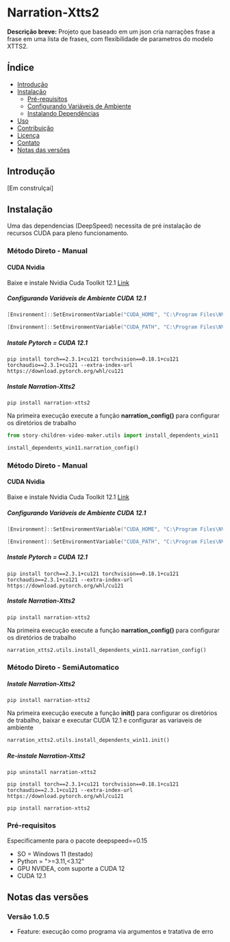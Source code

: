 # Narration-Xtts2

**Descrição breve:** Projeto que baseado em um json cria narrações frase a frase em uma lista de frases, com flexibilidade de parametros do modelo XTTS2.

## Índice

- [Introdução](#introdução)
- [Instalação](#instalação)
  - [Pré-requisitos](#pré-requisitos)
  - [Configurando Variáveis de Ambiente](#configurando-variáveis-de-ambiente)
  - [Instalando Dependências](#instalando-dependências)
- [Uso](#uso)
- [Contribuição](#contribuição)
- [Licença](#licença)
- [Contato](#contato)
- [Notas das versões](#notas_das_versões)

## Introdução

[Em construlçai]

## Instalação

Uma das dependencias (DeepSpeed) necessita de pré instalação de recursos CUDA para pleno funcionamento.

### Método Direto - Manual

#### CUDA Nvidia 
Baixe e instale Nvidia Cuda Toolkit 12.1 [Link](https://www.exemplo.com)



##### Configurando Variáveis de Ambiente CUDA 12.1


```powershell
[Environment]::SetEnvironmentVariable("CUDA_HOME", "C:\Program Files\NVIDIA GPU Computing Toolkit\CUDA\v12.1", "Machine")

[Environment]::SetEnvironmentVariable("CUDA_PATH", "C:\Program Files\NVIDIA GPU Computing Toolkit\CUDA\v12.1", "Machine")

```
##### Instale Pytorch = CUDA 12.1


```shell
pip install torch==2.3.1+cu121 torchvision==0.18.1+cu121 torchaudio==2.3.1+cu121 --extra-index-url https://download.pytorch.org/whl/cu121

```

##### Instale Narration-Xtts2


```shell
pip install narration-xtts2

```

Na primeira execução execute a função **narration_config()** para configurar os diretórios de trabalho

```python
from story-children-video-maker.utils import install_dependents_win11

install_dependents_win11.narration_config()

```


### Método Direto - Manual

#### CUDA Nvidia 
Baixe e instale Nvidia Cuda Toolkit 12.1 [Link](https://www.exemplo.com)



##### Configurando Variáveis de Ambiente CUDA 12.1


```powershell
[Environment]::SetEnvironmentVariable("CUDA_HOME", "C:\Program Files\NVIDIA GPU Computing Toolkit\CUDA\v12.1", "Machine")

[Environment]::SetEnvironmentVariable("CUDA_PATH", "C:\Program Files\NVIDIA GPU Computing Toolkit\CUDA\v12.1", "Machine")

```
##### Instale Pytorch = CUDA 12.1


```shell
pip install torch==2.3.1+cu121 torchvision==0.18.1+cu121 torchaudio==2.3.1+cu121 --extra-index-url https://download.pytorch.org/whl/cu121

```

##### Instale Narration-Xtts2


```shell
pip install narration-xtts2

```

Na primeira execução execute a função **narration_config()** para configurar os diretórios de trabalho

```python
narration_xtts2.utils.install_dependents_win11.narration_config()

```


### Método Direto - SemiAutomatico

##### Instale Narration-Xtts2


```shell
pip install narration-xtts2

```

Na primeira execução execute a função **init()** para configurar os diretórios de trabalho, baixar e executar CUDA 12.1 e configurar as variaveis de ambiente

```python
narration_xtts2.utils.install_dependents_win11.init()

```

##### Re-instale Narration-Xtts2


```shell
pip uninstall narration-xtts2

```

```shell
pip install torch==2.3.1+cu121 torchvision==0.18.1+cu121 torchaudio==2.3.1+cu121 --extra-index-url https://download.pytorch.org/whl/cu121

```

```shell
pip install narration-xtts2

```
### Pré-requisitos

Especificamente para o pacote deepspeed==0.15
- SO = Windows 11 (testado)
- Python = ">=3.11,<3.12"
- GPU NVIDEA, com suporte a CUDA 12
- CUDA 12.1

## Notas das versões

### Versão 1.0.5
- Feature: execução como programa via argumentos e tratativa de erro

